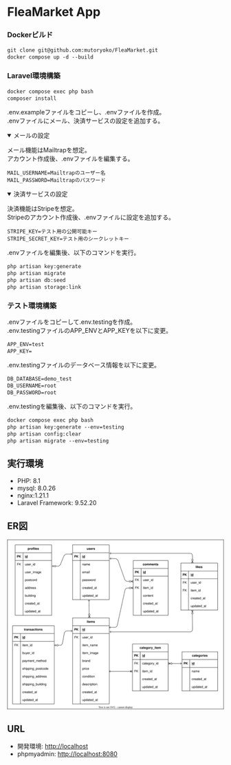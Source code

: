 # FleaMarket App

### Dockerビルド
```
git clone git@github.com:mutoryoko/FleaMarket.git
docker compose up -d --build
```

### Laravel環境構築
```
docker compose exec php bash
composer install
```
.env.exampleファイルをコピーし、.envファイルを作成。<br />
.envファイルにメール、決済サービスの設定を追加する。

<details open><summary>メールの設定</summary>

メール機能はMailtrapを想定。<br />
アカウント作成後、.envファイルを編集する。
```
MAIL_USERNAME=Mailtrapのユーザー名
MAIL_PASSWORD=Mailtrapのパスワード
```
</details>

<details open><summary>決済サービスの設定</summary>

決済機能はStripeを想定。<br />
Stripeのアカウント作成後、.envファイルに設定を追加する。
```
STRIPE_KEY=テスト用の公開可能キー
STRIPE_SECRET_KEY=テスト用のシークレットキー
```
</details>

.envファイルを編集後、以下のコマンドを実行。
```
php artisan key:generate
php artisan migrate
php artisan db:seed
php artisan storage:link
```

### テスト環境構築
.envファイルをコピーして.env.testingを作成。<br />
.env.testingファイルのAPP_ENVとAPP_KEYを以下に変更。
```
APP_ENV=test
APP_KEY=
```
.env.testingファイルのデータベース情報を以下に変更。
```
DB_DATABASE=demo_test
DB_USERNAME=root
DB_PASSWORD=root
```
.env.testingを編集後、以下のコマンドを実行。
```
docker compose exec php bash
php artisan key:generate --env=testing
php artisan config:clear
php artisan migrate --env=testing
```

## 実行環境
<ul>
	<li>PHP: 8.1</li>
	<li>mysql: 8.0.26</li>
	<li>nginx:1.21.1</li>
	<li>Laravel Framework: 9.52.20</li>
</ul>

## ER図
![image](ER.drawio.svg)

## URL
<ul>
	<li>開発環境: <a href="http://localhost">http://localhost</a> </li>
	<li>phpmyadmin: <a href="http://localhost:8080">http://localhost:8080</a> </li>
</ul>